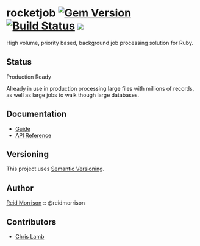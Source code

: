 # rocketjob [![Gem Version](https://badge.fury.io/rb/rocketjob.svg)](http://badge.fury.io/rb/rocketjob) [![Build Status](https://secure.travis-ci.org/rocketjob/rocketjob.png?branch=master)](http://travis-ci.org/rocketjob/rocketjob) ![](http://ruby-gem-downloads-badge.herokuapp.com/rocketjob?type=total)

High volume, priority based, background job processing solution for Ruby.

## Status

Production Ready

Already in use in production processing large files with millions
of records, as well as large jobs to walk though large databases.

## Documentation

* [Guide](http://rocketjob.io/)
* [API Reference](http://www.rubydoc.info/gems/rocketjob/)

## Versioning

This project uses [Semantic Versioning](http://semver.org/).

## Author

[Reid Morrison](https://github.com/reidmorrison) :: @reidmorrison

## Contributors

* [Chris Lamb](https://github.com/lambcr)
